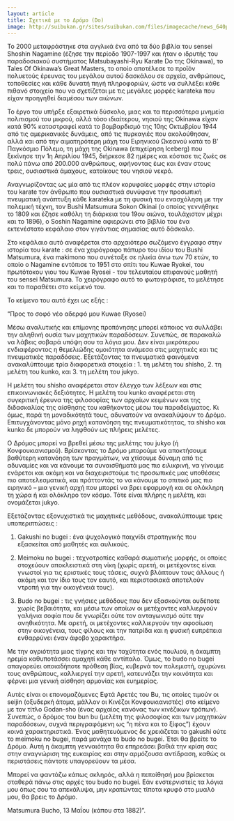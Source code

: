 ```yaml
---
layout: article
title: Σχετικά με το Δρόμο (Do)
image: http://suibukan.gr/sites/suibukan.com/files/imagecache/news_640px/article_photos/hqdefault.jpg
---
```


To 2000 μεταφράστηκε στα αγγλικά ένα από τα δύο βιβλία του sensei Shoshin Nagamine (έζησε την περίοδο 1907-1997 και ήταν ο ιδρυτής του παραδοσιακού συστήματος Matsubayashi-Ryu Karate Do της Okinawa), το Tales Of Okinawa’s Great Masters, το οποίο αποτέλεσε το προϊόν πολυετούς έρευνας του μεγάλου αυτού δασκάλου σε αρχεία, ανθρώπους, τοποθεσίες και κάθε δυνατή πηγή πληροφοριών, ώστε να συλλέξει κάθε πιθανό στοιχείο που να σχετίζεται με τις μεγάλες μορφές karateka που είχαν προηγηθεί διαμέσου των αιώνων.

Το έργο του υπήρξε εξαιρετικά δύσκολο, μιας και τα περισσότερα μνημεία πολιτισμού του μικρού, αλλά τόσο ιδιαίτερου, νησιού της Okinawa είχαν κατά 90% καταστραφεί κατά το βομβαρδισμό της 10ης Οκτωβρίου 1944 από τις αμερικανικές δυνάμεις, από τις πυρκαγιές που ακολούθησαν, αλλά και από την αιματηρότερη μάχη του Ειρηνικού Ωκεανού κατά το Β’ Παγκόσμιο Πόλεμο, τη μάχη της Okinawa (επιχείρηση Iceberg) που ξεκίνησε την 1η Απριλίου 1945, διήρκεσε 82 ημέρες και κόστισε τις ζωές σε πολύ πάνω από 200.000 ανθρώπους, αφήνοντας έως και έναν στους τρεις, ουσιαστικά άμαχους, κατοίκους του νησιού νεκρό.

Αναγνωρίζοντας ως μία από τις πλέον κορυφαίες μορφές στην ιστορία του karate τον άνθρωπο που ουσιαστικά συνύφανε την προσωπική πνευματική ανάπτυξη κάθε karateka με τη φυσική του ενασχόληση με την πολεμική τέχνη, τον Bushi Matsumura Sokon Okinai (ο οποίος γεννήθηκε το 1809 και έζησε καθόλη τη διάρκεια του 19ου αιώνα, τουλάχιστον μέχρι και το 1896), ο Soshin Nagamine αφιερώνει στο βιβλίο του ένα εκτενέστατο κεφάλαιο στον γιγάντιας σημασίας αυτό δάσκαλο.

Στο κεφάλαιο αυτό αναφέρεται στο αρχαιότερο σωζόμενο έγγραφο στην ιστορία του karate : σε ένα χειρόγραφο πάπυρο του ιδίου του Bushi Matsumura, ένα makimono που συνέταξε σε ηλικία άνω των 70 ετών, το οποίο ο Nagamine εντόπισε το 1951 στο σπίτι του Kuwae Ryokei, του πρωτότοκου γιου του Kuwae Ryosei - του τελευταίου επιφανούς μαθητή του sensei Matsumura. Το χειρόγραφο αυτό το φωτογράφισε, το μελέτησε και το παραθέτει στο κείμενό του.

Το κείμενο του αυτό έχει ως εξής :

“Προς το σοφό νέο αδερφό μου Kuwae (Ryosei)

Μέσω αναλυτικής και επίμονης προπόνησης μπορεί κάποιος να συλλάβει την αληθινή ουσία των μαχητικών παραδόσεων. Συνεπώς, σε παρακαλώ να λάβεις σοβαρά υπόψη σου τα λόγια μου. Δεν είναι μικρότερου ενδιαφέροντος η θεμελιώδης ομοιότητα ανάμεσα στις μαχητικές και τις πνευματικές παραδόσεις. Εξετάζοντας τα πνευματικά φαινόμενα ανακαλύπτουμε τρία διαφορετικά στοιχεία : 1. τη μελέτη του shisho, 2. τη μελέτη του kunko, και 3. τη μελέτη του jukyo.

Η μελέτη του shisho αναφέρεται στον έλεγχο των λέξεων και στις επικοινωνιακές δεξιότητες. Η μελέτη του kunko αναφέρεται στη συγκριτική έρευνα της φιλοσοφίας των αρχαίων κειμένων και της διδασκαλίας της αίσθησης του καθήκοντος μέσω του παραδείγματος. Κι όμως, παρά τη μοναδικότητά τους, αδυνατούν να ανακαλύψουν το Δρόμο. Επιτυγχάνοντας μόνο ρηχή κατανόηση της πνευματικότητας, τα shisho και kunko δε μπορούν να ληφθούν ως πλήρεις μελέτες.

Ο Δρόμος μπορεί να βρεθεί μέσω της μελέτης του jukyo (ή Κονφουκιανισμού). Βρίσκοντας το Δρόμο μπορούμε να αποκτήσουμε βαθύτερη κατανόηση των πραγμάτων, να χτίσουμε δύναμη από τις αδυναμίες και να κάνουμε τα συναισθήματά μας πιο ειλικρινή, να γίνουμε ενάρετοι και ακόμη και να διαχειριστούμε τις προσωπικές μας υποθέσεις πιο αποτελεσματικά, και πράττοντάς το να κάνουμε το σπιτικό μας πιο ειρηνικό – μια γενική αρχή που μπορεί να βρει εφαρμογή και σε ολόκληρη τη χώρα ή και ολόκληρο τον κόσμο. Τότε είναι πλήρης η μελέτη, και ονομάζεται jukyo.

Εξετάζοντας εξονυχιστικά τις μαχητικές μεθόδους, ανακαλύπτουμε τρεις υποπεριπτώσεις :

1. Gakushi no bugei : ένα ψυχολογικό παιχνίδι στρατηγικής που εξασκείται από μαθητές και αυλικούς.

2. Meimoku no bugei : τεχνοτροπίες καθαρά σωματικής μορφής, οι οποίες στοχεύουν αποκλειστικά στη νίκη (χωρίς αρετή, οι μετέχοντες είναι γνωστοί για τις εριστικές τους τάσεις, συχνά βλάπτουν τους άλλους ή ακόμη και τον ίδιο τους τον εαυτό, και περιστασιακά αποτελούν ντροπή για την οικογένειά τους).

3. Budo no bugei : τις γνήσιες μεθόδους που δεν εξασκούνται ουδέποτε χωρίς βεβαιότητα, και μέσω των οποίων οι μετέχοντες καλλιεργούν γαλήνια σοφία που δε γνωρίζει ούτε τον ανταγωνισμό ούτε την ανηθικότητα. Με αρετή, οι μετέχοντες καλλιεργούν την αφοσίωση στην οικογένεια, τους φίλους και την πατρίδα και η φυσική ευπρέπεια ενθαρρύνει έναν άφοβο χαρακτήρα.

Με την αγριότητα μιας τίγρης και την ταχύτητα ενός πουλιού, η άκαμπτη ηρεμία καθυποτάσσει αμαχητί κάθε αντίπαλο. Όμως, το budo no bugei απαγορεύει οποιαδήποτε πρόθεση βίας, κυβερνά τον πολεμιστή, οχυρώνει τους ανθρώπους, καλλιεργεί την αρετή, κατευνάζει την κοινότητα και φέρνει μια γενική αίσθηση αρμονίας και ευημερίας.

Αυτές είναι οι επονομαζόμενες Εφτά Αρετές του Bu, τις οποίες τιμούν οι seijin (οξυδερκή άτομα, μάλλον οι Κινέζοι Κονφουκιανιστές) στο κείμενο με τον τίτλο Godan-sho (ένας αρχαίος κανόνας των κινέζικων τρόπων). Συνεπώς, ο δρόμος του bun bu (μελέτη της φιλοσοφίας και των μαχητικών παραδόσεων, συχνά περιγραφόμενη ως “η πένα και το ξίφος”) έχουν κοινά χαρακτηριστικά. Ένας μαθητευόμενος δε χρειάζεται το gakushi ούτε το meimoku no bugei, παρά μονάχα το budo no bugei. Έτσι θα βρείτε το Δρόμο. Αυτή η άκαμπτη γενναιότητα θα επηρεάσει βαθιά την κρίση σας στην αναγνώριση της ευκαιρίας και στην αρμόζουσα αντίδραση, καθώς οι περιστάσεις πάντοτε υπαγορεύουν τα μέσα.

Μπορεί να φαντάζω κάπως σκληρός, αλλά η πεποίθησή μου βρίσκεται σταθερά πάνω στις αρχές του budo no bugei. Εάν ενστερνιστείς τα λόγια μου όπως σου τα απεκάλυψα, μην κρατώντας τίποτα κρυφό στο μυαλό μου, θα βρεις το Δρόμο.

Matsumura Bucho, 13 Μαΐου (κάπου στα 1882)”.